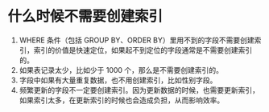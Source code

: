 # 什么时候不需要创建索引

1. WHERE 条件（包括 GROUP BY、ORDER BY）里用不到的字段不需要创建索引，索引的价值是快速定位，如果起不到定位的字段通常是不需要创建索引的。
2. 如果表记录太少，比如少于 1000 个，那么是不需要创建索引的。
3. 字段中如果有大量重复数据，也不用创建索引，比如性别字段。
4. 频繁更新的字段不一定要创建索引。因为更新数据的时候，也需要更新索引，如果索引太多，在更新索引的时候也会造成负担，从而影响效率。

